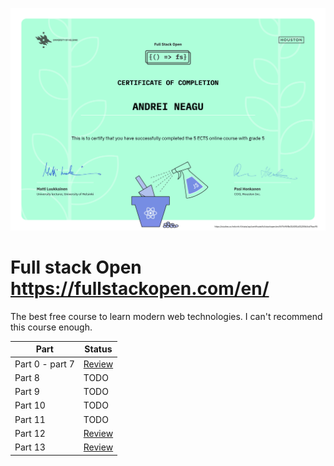 ![Andrei Neagu Certificate](./certificate-fullstack.png)

# Full stack Open https://fullstackopen.com/en/

The best free course to learn modern web technologies. I can't recommend this course enough.

| Part            | Status |
|-----------------|--------|
| Part 0 - part 7 | [Review](https://dev.to/neaguandrei101/full-stack-open-2022-review-3ifg) |
| Part 8          | TODO   |
| Part 9          | TODO   |
| Part 10         | TODO   |
| Part 11         | TODO   |
| Part 12         | [Review](https://dev.to/neaguandrei101/full-stack-open-2023-part-12-3963) |
| Part 13         | [Review](https://dev.to/neaguandrei101/full-stack-open-2023-part-13-103c) |
